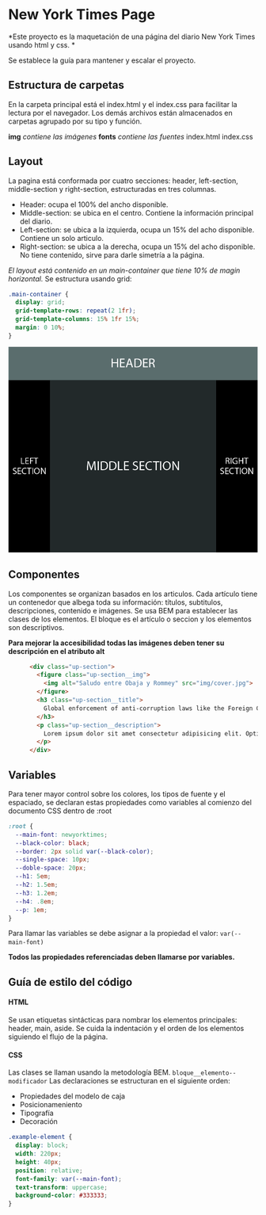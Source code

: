 # New York Times Page
*Este proyecto es la maquetación de una página del diario New York Times usando html y css. *

Se establece la guía para mantener y escalar el proyecto.

## Estructura de carpetas
En la carpeta principal está el index.html y el index.css para facilitar la lectura por el navegador. Los demás archivos están almacenados en carpetas agrupado por su tipo y función.

**img**			*contiene las imágenes*
**fonts**		*contiene las fuentes*
index.html
index.css

## Layout
La pagina está conformada por cuatro secciones: header, left-section, middle-section y right-section, estructuradas en tres columnas.
- Header: ocupa el 100% del ancho disponible.
- Middle-section: se ubica en el centro. Contiene la información principal del diario.
- Left-section: se ubica a la izquierda, ocupa un 15% del acho disponible. Contiene un solo articulo. 
- Right-section: se ubica a la derecha, ocupa un 15% del acho disponible. No tiene contenido, sirve para darle simetría a la página.

*El layout está contenido en un main-container que tiene 10% de magin horizontal.*
Se estructura usando grid:
```css
.main-container {
  display: grid;
  grid-template-rows: repeat(2 1fr);
  grid-template-columns: 15% 1fr 15%;
  margin: 0 10%;
}
```
![img](.readme-static/layout.jpg)

## Componentes
Los componentes se organizan basados en los articulos. Cada artículo tiene un contenedor que albega toda su información: títulos, subtitulos, descripciones, contenido e imágenes.
Se usa BEM para establecer las clases de los elementos. El bloque es el artículo o seccion y los elementos son descriptivos. 

**Para mejorar la accesibilidad todas las imágenes deben tener su descripción en el atributo alt**
```html
      <div class="up-section">
        <figure class="up-section__img">
          <img alt="Saludo entre Obaja y Rommey" src="img/cover.jpg">
        </figure>
        <h3 class="up-section__title">
          Global enforcement of anti-corruption laws like the Foreign Corrupt Practices
        </h3>
        <p class="up-section__description">
          Lorem ipsum dolor sit amet consectetur adipisicing elit. Optio harum sed cum quas minus voluptatibus, dolorum repellat ipsum aut earum perspiciatis tempora quisquam totam culpa molestiae at enim laudantium suscipit?
        </p>
      </div>

```

## Variables
Para tener mayor control sobre los colores, los tipos de fuente y el espaciado, se declaran estas propiedades como variables al comienzo del documento CSS dentro de :root
```css
:root {
  --main-font: newyorktimes;
  --black-color: black;
  --border: 2px solid var(--black-color);
  --single-space: 10px;
  --doble-space: 20px;
  --h1: 5em;
  --h2: 1.5em;
  --h3: 1.2em;
  --h4: .8em;
  --p: 1em;
}
```
Para llamar las variables se debe asignar a la propiedad el valor:
`var(--main-font)`

**Todos las propiedades referenciadas deben llamarse por variables.**

## Guía de estilo del código

#### HTML
Se usan etiquetas sintácticas para nombrar los elementos principales: header, main, aside.
Se cuida la indentación y el orden de los elementos siguiendo el flujo de la página.

#### CSS
Las clases se llaman usando la metodología BEM.
`bloque__elemento--modificador`
Las declaraciones se estructuran en el siguiente orden:
- Propiedades del modelo de caja
- Posicionameniento
- Tipografía
- Decoración

```css
.example-element {
  display: block;
  width: 220px;
  height: 40px;
  position: relative;
  font-family: var(--main-font);
  text-transform: uppercase;
  background-color: #333333;
}
```